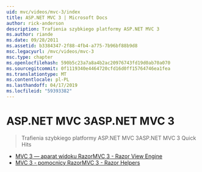```yaml
---
uid: mvc/videos/mvc-3/index
title: ASP.NET MVC 3 | Microsoft Docs
author: rick-anderson
description: Trafienia szybkiego platformy ASP.NET MVC 3
ms.author: riande
ms.date: 09/28/2011
ms.assetid: b3384347-2f88-4fb4-a775-7b96bf88b9d8
msc.legacyurl: /mvc/videos/mvc-3
msc.type: chapter
ms.openlocfilehash: 590b5c23a7a8a4b2ac20976743fd19d0ab70a070
ms.sourcegitcommit: 0f1119340e4464720cfd16d0ff15764746ea1fea
ms.translationtype: MT
ms.contentlocale: pl-PL
ms.lasthandoff: 04/17/2019
ms.locfileid: "59393382"
---
```

# <a name="aspnet-mvc-3"></a><span data-ttu-id="64d29-103">ASP.NET MVC 3</span><span class="sxs-lookup"><span data-stu-id="64d29-103">ASP.NET MVC 3</span></span>

> <span data-ttu-id="64d29-104">Trafienia szybkiego platformy ASP.NET MVC 3</span><span class="sxs-lookup"><span data-stu-id="64d29-104">ASP.NET MVC 3 Quick Hits</span></span>


- [<span data-ttu-id="64d29-105">MVC 3 — aparat widoku Razor</span><span class="sxs-lookup"><span data-stu-id="64d29-105">MVC 3 - Razor View Engine</span></span>](mvc-3-razor-view-engine.md)
- [<span data-ttu-id="64d29-106">MVC 3 - pomocnicy Razor</span><span class="sxs-lookup"><span data-stu-id="64d29-106">MVC 3 - Razor Helpers</span></span>](mvc-3-razor-helpers.md)
